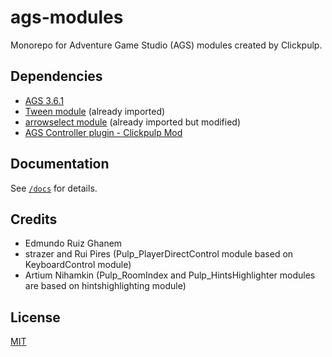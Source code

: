 # ags-modules

Monorepo for Adventure Game Studio (AGS) modules created by Clickpulp.

## Dependencies

* [AGS 3.6.1](https://adventuregamestudio.co.uk/)
* [Tween module](https://github.com/edmundito/ags-tween-module) (already imported)
* [arrowselect module](https://github.com/ericoporto/arrowselect) (already imported but modified)
* [AGS Controller plugin - Clickpulp Mod](https://github.com/clickpulp/AGS-Controller)

## Documentation

See [`/docs`](./docs/README.md) for details.

## Credits

* Edmundo Ruiz Ghanem
* strazer and Rui Pires (Pulp_PlayerDirectControl module based on KeyboardControl module)
* Artium Nihamkin (Pulp_RoomIndex and Pulp_HintsHighlighter modules are based on hintshighlighting module)

## License

[MIT](./LICENSE)
